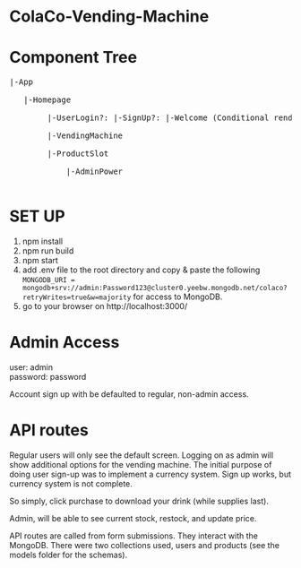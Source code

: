 # ColaCo-Vending-Machine

# Component Tree
<pre>
|-App <br />
   |-Homepage  <br />
        |-UserLogin?: |-SignUp?: |-Welcome (Conditional rendering)  <br />
        |-VendingMachine  <br />
        |-ProductSlot    <br />
            |-AdminPower  <br />
</pre>
# SET UP
1. npm install
2. npm run build
3. npm start
4. add .env file to the root directory and copy & paste the following `MONGODB_URI = mongodb+srv://admin:Password123@cluster0.yeebw.mongodb.net/colaco?retryWrites=true&w=majority` for access to MongoDB. 
5. go to your browser on http://localhost:3000/

# Admin Access
user: admin  
password: password  

Account sign up with be defaulted to regular, non-admin access.

# API routes
Regular users will only see the default screen. Logging on as admin will show additional options for the vending machine. The initial purpose of doing user sign-up was to implement a currency system. Sign up works, but currency system is not complete.

So simply, click purchase to download your drink (while supplies last).

Admin, will be able to see current stock, restock, and update price.

API routes are called from form submissions. They interact with the MongoDB. There were two collections used, users and products (see the models folder for the schemas).
